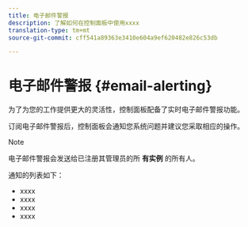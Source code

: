 ```yaml
---
title: 电子邮件警报
description: 了解如何在控制面板中使用xxxx
translation-type: tm+mt
source-git-commit: cff541a89363e3410e604a9ef620482e826c53db

---
```



# 电子邮件警报 {#email-alerting}

为了为您的工作提供更大的灵活性，控制面板配备了实时电子邮件警报功能。

订阅电子邮件警报后，控制面板会通知您系统问题并建议您采取相应的操作。

>[!NOTE]
>
>电子邮件警报会发送给已注册其管理员的所 **有实例** 的所有人。

通知的列表如下：

* xxxx
* xxxx
* xxxx
* xxxx
